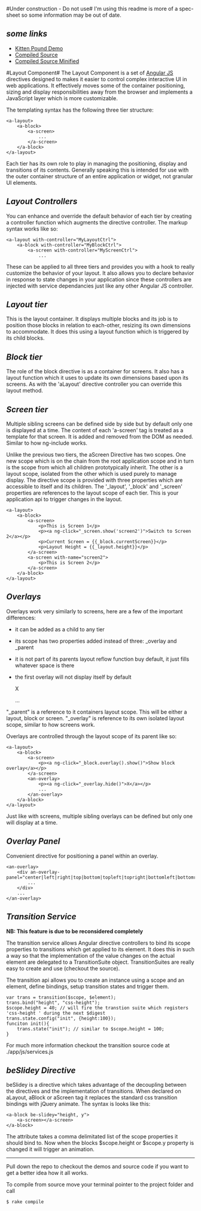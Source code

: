 #Under construction - Do not use#
I'm using this readme is more of a spec-sheet so some information may be out of date.

*some links*
--------------------
 - [Kitten Pound Demo](http://jsfiddle.net/rur_d/htwXa/)
 - [Compiled Source](http://fluid-src.appspot.com/angular-layout/1.0/fl_layout.js)
 - [Compiled Source Minified](http://fluid-src.appspot.com/angular-layout/1.0/fl_layout.min.js)


#Layout Component#
The Layout Component is a set of [Angular JS](http://angularjs.org) directives designed to makes it easier to control complex interactive UI in web applications. It effectively moves some of the container positioning, sizing and display responsibilities away from the browser and implements a JavaScript layer which is more customizable. 

The templating syntax has the following three tier structure:

	<a-layout>
		<a-block>
			<a-screen>
				...
			</a-screen>
		</a-block>
	</a-layout>

Each tier has its own role to play in managing the positioning, display and transitions of its contents. Generally speaking this is intended for use with the outer container structure of an entire application or widget, not granular UI elements.

*Layout Controllers*
--------------------
You can enhance and override the default behavior of each tier by creating a controller function which augments the directive controller. The markup syntax works like so:

	<a-layout with-controller="MyLayoutCtrl">
		<a-block with-controller="MyBlockCtrl">
			<a-screen with-controller="MyScreenCtrl">
				...

These can be applied to all three tiers and provides you with a hook to really customize the behavior of your layout. It also allows you to declare behavior in response to state changes in your application since these controllers are injected with service dependancies just like any other Angular JS controller.


*Layout tier*
-------------
This is the layout container. It displays multiple blocks and its job is to position those blocks in relation to each-other, resizing its own dimensions to accommodate. It does this using a layout function which is triggered by its child blocks. 


*Block tier*
------------
The role of the block directive is as a container for screens. It also has a layout function which it uses to update its own dimensions based upon its screens. As with the 'aLayout' directive controller you can override this layout method.


*Screen tier*
-------------
Multiple sibling screens can be defined side by side but by default only one is displayed at a time. The content of each 'a-screen' tag is treated as a template for that screen. It is added and removed from the DOM as needed. Similar to how ng-include works.

Unlike the previous two tiers, the aScreen Directive has two scopes. One new scope which is on the chain from the root application scope and in turn is the scope from which all children prototypically inherit. The other is a layout scope, isolated from the other which is used purely to manage display. The directive scope is provided with three properties which are accessible to itself and its children. The '\_layout', '\_block' and '\_screen' properties are references to the layout scope of each tier. This is your application api to trigger changes in the layout.

	<a-layout>
		<a-block>
			<a-screen>
				<p>This is Screen 1</p>
				<p><a ng-click="_screen.show('screen2')">Switch to Screen 2</a></p>
				<p>Current Screen = {{_block.currentScreen}}</p>
				<p>Layout Height = {{_layout.height}}</p>
			</a-screen>
			<a-screen with-name="screen2">
				<p>This is Screen 2</p>
			</a-screen>
		</a-block>
	</a-layout>


*Overlays*
-------------
Overlays work very similarly to screens, here are a few of the important differences:
 - it can be added as a child to any tier
 - its scope has two properties added instead of three: \_overlay and \_parent
 - it is not part of its parents layout reflow function buy default, it just fills whatever space is there
 - the first overlay will not display itself by default

	<an-overlay>
		<p><a ng-click="_overlay.hide()">X</a></p>
		...
	</an-overlay>


"\_parent" is a reference to it containers layout scope. This will be either a layout, block or screen. "\_overlay" is reference to its own isolated layout scope, similar to how screens work.

Overlays are controlled through the layout scope of its parent like so:

	<a-layout>
		<a-block>
			<a-screen>
				<p><a ng-click="_block.overlay().show()">Show block overlay</a></p>
			</a-screen>
			<an-overlay>
				<p><a ng-click="_overlay.hide()">X</a></p>
				...
			</an-overlay>
		</a-block>
	</a-layout>

Just like with screens, multiple sibling overlays can be defined but only one will display at a time.


*Overlay Panel*
-------------
Convenient directive for positioning a panel within an overlay. 

	<an-overlay>
		<div an-overlay-panel="center|left|right|top|bottom|topleft|topright|bottomleft|bottomright">
			...
		</div>
		...
	</an-overlay>

*Transition Service*
--------------------
**NB: This feature is due to be reconsidered completely**

The transition service allows Angular directive controllers to bind its scope properties to transitions which get applied to its element. It does this in such a way so that the implementation of the value changes on the actual element are delegated to a TransitionSuite object. TransitionSuites are really easy to create and use (checkout the source).

The transition api allows you to create an instance using a scope and an element, define bindings, setup transition states and trigger them.

	var trans = transition($scope, $element);
	trans.bind("height", "css-height");
	$scope.height = 40; // will fire the transtion suite which registers 'css-height ' during the next $digest
	trans.state.config("init", {height:100});
	funciton init(){ 
		trans.state("init"); // similar to $scope.height = 100;
	}

For much more information checkout the transition source code at ./app/js/services.js

*beSlidey Directive*
------------
beSlidey is a directive which takes advantage of the decoupling between the directives and the implementation of transitions. When declared on aLayout, aBlock or aScreen tag it replaces the standard css transition bindings with jQuery animate. The syntax is looks like this:

	<a-block be-slidey="height, y">
		<a-screen></a-screen>
	</a-block>

The attribute takes a comma delimitated list of the scope properties it should bind to. Now when the blocks $scope.height or $scope.y property is changed it will trigger an animation.

-----------------------
Pull down the repo to checkout the demos and source code if you want to get a better idea how it all works.

To compile from source move your terminal pointer to the project folder and call

	$ rake compile

